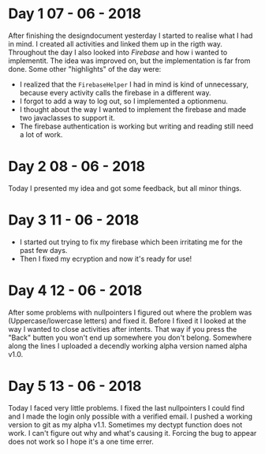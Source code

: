 # Day 1 07 - 06 - 2018

After finishing the designdocument yesterday I started to realise what I had in mind. I created all activities and linked them up in the rigth way. Throughout the day I also looked into *Firebase* and how i wanted to implementit. The idea was improved on, but the implementation is far from done. Some other "highlights" of the day were:
* I realized that the ```FirebaseHelper``` I had in mind is kind of unnecessary, because every activity calls the firebase in a different way.
* I forgot to add a way to log out, so I implemented a optionmenu.
* I thought about the way I wanted to implement the firebase and made two javaclasses to support it.
* The firebase authentication is working but writing and reading still need a lot of work.

# Day 2 08 - 06 - 2018

Today I presented my idea and got some feedback, but all minor things.

# Day 3 11 - 06 - 2018
* I started out trying to fix my firebase which been irritating me for the past few days.
* Then I fixed my ecryption and now it's ready for use!

# Day 4 12 - 06 - 2018
After some problems with nullpointers I figured out where the problem was (Uppercase/lowercase letters) and fixed it. Before I fixed it I looked at the way I wanted to close activities after intents. That way if you press the "Back" butten you won't end up somewhere you don't belong. Somewhere along the lines I uploaded a decendly working alpha version named alpha v1.0.

# Day 5 13 - 06 - 2018
Today I faced very little problems. I fixed the last nullpointers I could find and I made the login only possible with a verified email. I pushed a working version to git as my alpha v1.1.
Sometimes my dectypt function does not work. I can't figure out why and what's causing it. Forcing the bug to appear does not work so I hope it's a one time errer.
